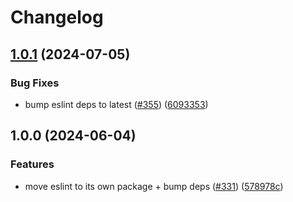 # Changelog

## [1.0.1](https://github.com/aversini/dev-dependencies/compare/dev-dependencies-eslint-v1.0.0...dev-dependencies-eslint-v1.0.1) (2024-07-05)


### Bug Fixes

* bump eslint deps to latest ([#355](https://github.com/aversini/dev-dependencies/issues/355)) ([6093353](https://github.com/aversini/dev-dependencies/commit/609335373cf8df31ff47917abf0b5bba0a3796cd))

## 1.0.0 (2024-06-04)


### Features

* move eslint to its own package + bump deps ([#331](https://github.com/aversini/dev-dependencies/issues/331)) ([578978c](https://github.com/aversini/dev-dependencies/commit/578978c33b4138e1f0eabbfa5a95fcc86466dca6))
